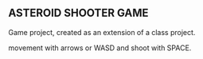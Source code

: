 ## ASTEROID SHOOTER GAME

Game project, created as an extension of a class project.

movement with arrows or WASD and shoot with SPACE.
